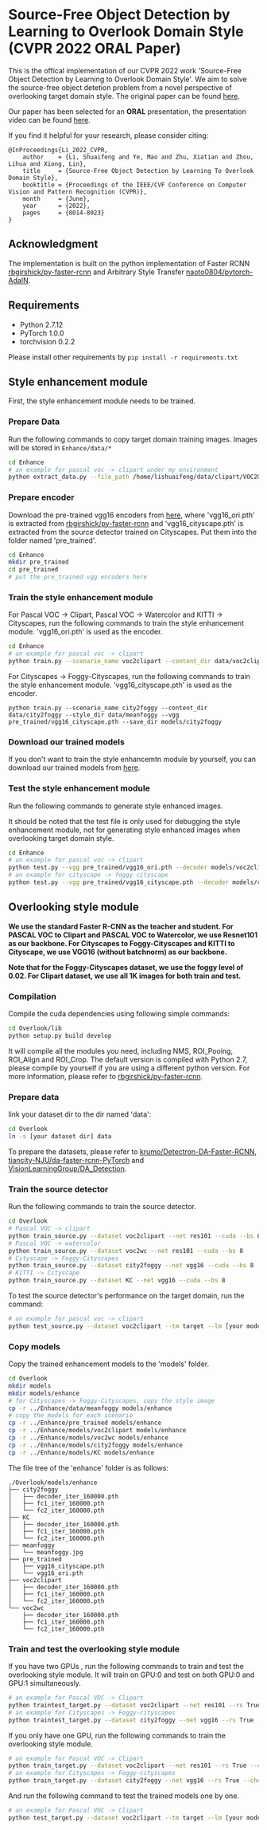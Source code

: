 # Source-Free Object Detection by Learning to Overlook Domain Style (CVPR 2022 ORAL Paper)

This is the offical implementation of our CVPR 2022 work 'Source-Free Object Detection by Learning to Overlook Domain Style'. We aim to solve the source-free object detetion problem from a novel perspective of overlooking target domain style. The original paper can be found [here](https://openaccess.thecvf.com/content/CVPR2022/html/Li_Source-Free_Object_Detection_by_Learning_To_Overlook_Domain_Style_CVPR_2022_paper.html).

Our paper has been selected for an **ORAL** presentation, the presentation video can be found [here](https://www.youtube.com/watch?v=A7vBStzBZLY).

If you find it helpful for your research, please consider citing:

```
@InProceedings{Li_2022_CVPR,
    author    = {Li, Shuaifeng and Ye, Mao and Zhu, Xiatian and Zhou, Lihua and Xiong, Lin},
    title     = {Source-Free Object Detection by Learning To Overlook Domain Style},
    booktitle = {Proceedings of the IEEE/CVF Conference on Computer Vision and Pattern Recognition (CVPR)},
    month     = {June},
    year      = {2022},
    pages     = {8014-8023}
}
```

## Acknowledgment

The implementation is built on the python implementation of Faster RCNN [rbgirshick/py-faster-rcnn](https://github.com/rbgirshick/py-faster-rcnn) and Arbitrary Style Transfer [naoto0804/pytorch-AdaIN](https://github.com/naoto0804/pytorch-AdaIN).

## Requirements

- Python 2.7.12
- PyTorch 1.0.0
- torchvision 0.2.2

Please install other requirements by `pip install -r requirements.txt`

## Style enhancement module

First, the style enhancement module needs to be trained.

### Prepare Data

Run the following commands to copy target domain training images. Images will be stored in `Enhance/data/*`

```bash
cd Enhance
# an example for pascal voc -> clipart under my environment
python extract_data.py --file_path /home/lishuaifeng/data/clipart/VOC2007/ImageSets/Main/traintest1k.txt --images_folder /home/lishuaifeng/data/clipart/VOC2007/JPEGImages --scenario_name voc2clipart --image_suffix jpg
```
### Prepare encoder
Download the pre-trained vgg16 encoders from [here](https://drive.google.com/file/d/1d0lR7Nkt_iRjH-xY7a2Aq8nuUvm_jAuc/view?usp=sharing), where 'vgg16_ori.pth' is extracted from [rbgirshick/py-faster-rcnn](https://github.com/jwyang/faster-rcnn.pytorch#pretrained-model) and 'vgg16_cityscape.pth' is extracted from the source detector trained on Cityscapes. Put them into the folder named 'pre_trained'.
```bash
cd Enhance
mkdir pre_trained
cd pre_trained
# put the pre_trained vgg encoders here
```

### Train the style enhancement module
For Pascal VOC -> Clipart, Pascal VOC -> Watercolor and KITTI -> Cityscapes, run the following commands to train the style enhancement module. 'vgg16_ori.pth' is used as the encoder.
```bash
cd Enhance
# an example for pascal voc -> clipart
python train.py --scenario_name voc2clipart --content_dir data/voc2clipart --style_dir data/voc2clipart --vgg pre_trained/vgg16_ori.pth --save_dir models/voc2clipart
```
For Cityscapes -> Foggy-Cityscapes, run the following commands to train the style enhancement module. 'vgg16_cityscape.pth' is used as the encoder.
```
python train.py --scenario_name city2foggy --content_dir data/city2foggy --style_dir data/meanfoggy --vgg pre_trained/vgg16_cityscape.pth --save_dir models/city2foggy
```
### Download our trained models
If you don't want to train the style enhancemtn module by yourself, you can download our trained models from [here](https://drive.google.com/file/d/1klPyu_ql9tQZPKmwlSsF4Z4hbLy5q2fa/view?usp=sharing).
### Test the style enhancement module
Run the following commands to generate style enhanced images.

It should be noted that the test file is only used for debugging the style enhancement module, not for generating style enhanced images when overlooking target domain style.
```bash
cd Enhance
# an example for pascal voc -> clipart
python test.py --vgg pre_trained/vgg16_ori.pth --decoder models/voc2clipart/decoder_iter_160000.pth --fc1 models/voc2clipart/fc1_iter_160000.pth --fc2 models/voc2clipart/fc2_iter_160000.pth --content_dir data/voc2clipart --style_dir data/voc2clipart --output output/voc2clipart --alpha 1.0
# an example for cityscape -> foggy cityscape
python test.py --vgg pre_trained/vgg16_cityscape.pth --decoder models/city2foggy/decoder_iter_160000.pth --fc1 models/city2foggy/fc1_iter_160000.pth --fc2 models/city2foggy/fc2_iter_160000.pth --content_dir data/city2foggy --style_dir data/meanfoggy --output output/city2foggy --alpha 1.0
```

## Overlooking style module
**We use the standard Faster R-CNN as the teacher and student. For PASCAL VOC to Clipart and PASCAL VOC to Watercolor, we use Resnet101 as our backbone. For Cityscapes to Foggy-Cityscapes and KITTI to Cityscape, we use VGG16 (without batchnorm) as our backbone.**

**Note that for the Foggy-Cityscapes dataset, we use the foggy level of 0.02. For Clipart dataset, we use all 1K images for both train and test.**
### Compilation

Compile the cuda dependencies using following simple commands:

```bash 
cd Overlook/lib
python setup.py build develop
```
It will compile all the modules you need, including NMS, ROI_Pooing, ROI_Align and ROI_Crop. The default version is compiled with Python 2.7, please compile by yourself if you are using a different python version. For more information, please refer to [rbgirshick/py-faster-rcnn](https://github.com/jwyang/faster-rcnn.pytorch/tree/pytorch-1.0#compilation).

### Prepare data
link your dataset dir to the dir named 'data':
```bash
cd Overlook
ln -s [your dataset dir] data
```
To prepare the datasets, please refer to [krumo/Detectron-DA-Faster-RCNN](https://github.com/krumo/Detectron-DA-Faster-RCNN#usage-example), [tiancity-NJU/da-faster-rcnn-PyTorch](https://github.com/tiancity-NJU/da-faster-rcnn-PyTorch) and [VisionLearningGroup/DA_Detection](https://github.com/VisionLearningGroup/DA_Detection#data-preparation).

### Train the source detector
Run the following commands to train the source detector.
```bash
cd Overlook
# Pascal VOC -> clipart
python train_source.py --dataset voc2clipart --net res101 --cuda --bs 8
# Pascal VOC -> watercolor
python train_source.py --dataset voc2wc --net res101 --cuda --bs 8
# Cityscape -> Foggy-Cityscapes
python train_source.py --dataset city2foggy --net vgg16 --cuda --bs 8
# KITTI -> Cityscape
python train_source.py --dataset KC --net vgg16 --cuda --bs 8
```
To test the source detector's performance on the target domain, run the command:
```bash
# an example for pascal voc -> clipart
python test_source.py --dataset voc2clipart --tm target --lm [your model path] --net res101 --cuda
```

### Copy models
Copy the trained enhancement models to the 'models' folder. 
```bash
cd Overlook
mkdir models
mkdir models/enhance
# for Cityscapes -> Foggy-Cityscapes, copy the style image
cp -r ../Enhance/data/meanfoggy models/enhance
# copy the models for each scenario
cp -r ../Enhance/pre_trained models/enhance
cp -r ../Enhance/models/voc2clipart models/enhance
cp -r ../Enhance/models/voc2wc models/enhance
cp -r ../Enhance/models/city2foggy models/enhance
cp -r ../Enhance/models/KC models/enhance
```
The file tree of the 'enhance' folder is as follows:
```
./Overlook/models/enhance
├── city2foggy
│   ├── decoder_iter_160000.pth
│   ├── fc1_iter_160000.pth
│   └── fc2_iter_160000.pth
├── KC
│   ├── decoder_iter_160000.pth
│   ├── fc1_iter_160000.pth
│   └── fc2_iter_160000.pth
├── meanfoggy
│   └── meanfoggy.jpg
├── pre_trained
│   ├── vgg16_cityscape.pth
│   └── vgg16_ori.pth
├── voc2clipart
│   ├── decoder_iter_160000.pth
│   ├── fc1_iter_160000.pth
│   └── fc2_iter_160000.pth
└── voc2wc
    ├── decoder_iter_160000.pth
    ├── fc1_iter_160000.pth
    └── fc2_iter_160000.pth
```
### Train and test the overlooking style module
If you have two GPUs , run the following commands to train and test the overlooking style module. It will train on GPU:0 and test on both GPU:0 and GPU:1 simultaneously.
```bash
# an example for Pascal VOC -> Clipart
python traintest_target.py --dataset voc2clipart --net res101 --rs True --checksession_source [your source detector session] --checkepoch_source [your source detector epoch] --checkpoint_source [your source detector point] --bs 1 --cuda --epochs 3 --random_style --style_add_alpha 1.0 --encoder_path models/enhance/pre_trained/vgg16_ori.pth --decoder_path models/enhance/voc2clipart/decoder_iter_160000.pth --fc1 models/enhance/voc2clipart/fc1_iter_160000.pth --fc2 models/enhance/voc2clipart/fc2_iter_160000.pth
# an example for Cityscapes -> Foggy-cityscapes
python traintest_target.py --dataset city2foggy --net vgg16 --rs True --checksession_source [your source detector session] --checkepoch_source [your source detector epoch] --checkpoint_source [your source detector point] --bs 1 --cuda --epochs 1 --style_add_alpha 0.4 --style_path models/enhance/meanfoggy/meanfoggy.jpg --encoder_path models/enhance/pre_trained/vgg16_cityscape.pth --decoder_path models/enhance/city2foggy/decoder_iter_160000.pth --fc1 models/enhance/city2foggy/fc1_iter_160000.pth --fc2 models/vgg16/city2foggy/fc2_iter_160000.pth
```
If you only have one GPU, run the following commands to train the overlooking style module.
```bash
# an example for Pascal VOC -> Clipart
python train_target.py --dataset voc2clipart --net res101 --rs True --checksession_source [your source detector session] --checkepoch_source [your source detector epoch] --checkpoint_source [your source detector point] --bs 1 --cuda --epochs 3 --random_style --style_add_alpha 1.0 --encoder_path models/enhance/pre_trained/vgg16_ori.pth --decoder_path models/enhance/voc2clipart/decoder_iter_160000.pth --fc1 models/enhance/voc2clipart/fc1_iter_160000.pth --fc2 models/enhance/voc2clipart/fc2_iter_160000.pth
# an example for Cityscapes -> Foggy-cityscapes
python train_target.py --dataset city2foggy --net vgg16 --rs True --checksession_source [your source detector session] --checkepoch_source [your source detector epoch] --checkpoint_source [your source detector point] --bs 1 --cuda --epochs 1 --style_add_alpha 0.4 --style_path models/enhance/meanfoggy/meanfoggy.jpg --encoder_path models/enhance/pre_trained/vgg16_cityscape.pth --decoder_path models/enhance/city2foggy/decoder_iter_160000.pth --fc1 models/enhance/city2foggy/fc1_iter_160000.pth --fc2 models/vgg16/city2foggy/fc2_iter_160000.pth
```
And run the following command to test the trained models one by one.
```bash
# an example for Pascal VOC -> Clipart
python test_target.py --dataset voc2clipart --tm target --lm [your model path] --net res101 --cuda
```